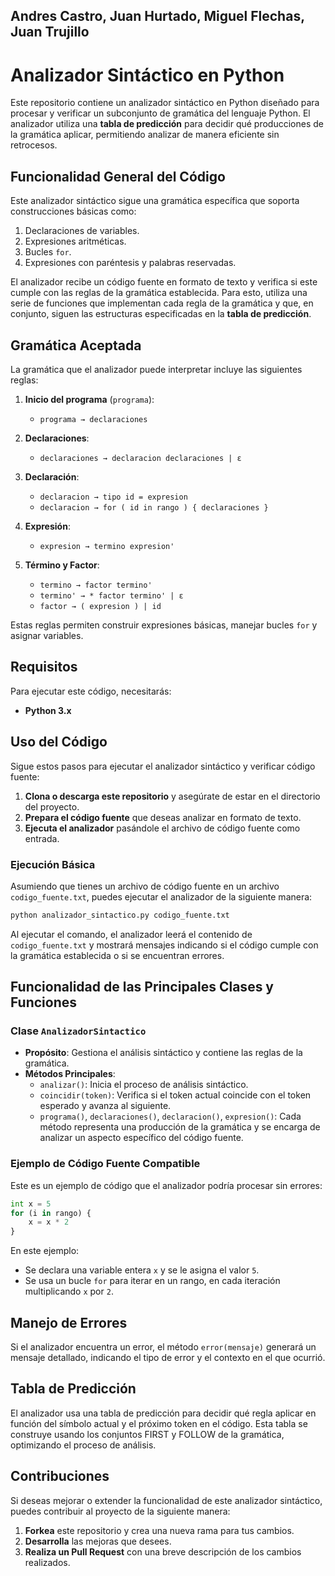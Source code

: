 ## Andres Castro, Juan Hurtado, Miguel Flechas, Juan Trujillo
# Analizador Sintáctico en Python

Este repositorio contiene un analizador sintáctico en Python diseñado para procesar y verificar un subconjunto de gramática del lenguaje Python. El analizador utiliza una **tabla de predicción** para decidir qué producciones de la gramática aplicar, permitiendo analizar de manera eficiente sin retrocesos.

## Funcionalidad General del Código

Este analizador sintáctico sigue una gramática específica que soporta construcciones básicas como:

1. Declaraciones de variables.
2. Expresiones aritméticas.
3. Bucles `for`.
4. Expresiones con paréntesis y palabras reservadas.

El analizador recibe un código fuente en formato de texto y verifica si este cumple con las reglas de la gramática establecida. Para esto, utiliza una serie de funciones que implementan cada regla de la gramática y que, en conjunto, siguen las estructuras especificadas en la **tabla de predicción**.

## Gramática Aceptada

La gramática que el analizador puede interpretar incluye las siguientes reglas:

1. **Inicio del programa** (`programa`):
   - `programa → declaraciones`

2. **Declaraciones**:
   - `declaraciones → declaracion declaraciones | ε`

3. **Declaración**:
   - `declaracion → tipo id = expresion`
   - `declaracion → for ( id in rango ) { declaraciones }`

4. **Expresión**:
   - `expresion → termino expresion'`

5. **Término y Factor**:
   - `termino → factor termino'`
   - `termino' → * factor termino' | ε`
   - `factor → ( expresion ) | id`

Estas reglas permiten construir expresiones básicas, manejar bucles `for` y asignar variables.

## Requisitos

Para ejecutar este código, necesitarás:
- **Python 3.x**

## Uso del Código

Sigue estos pasos para ejecutar el analizador sintáctico y verificar código fuente:

1. **Clona o descarga este repositorio** y asegúrate de estar en el directorio del proyecto.
2. **Prepara el código fuente** que deseas analizar en formato de texto.
3. **Ejecuta el analizador** pasándole el archivo de código fuente como entrada.

### Ejecución Básica

Asumiendo que tienes un archivo de código fuente en un archivo `codigo_fuente.txt`, puedes ejecutar el analizador de la siguiente manera:

```bash
python analizador_sintactico.py codigo_fuente.txt
```

Al ejecutar el comando, el analizador leerá el contenido de `codigo_fuente.txt` y mostrará mensajes indicando si el código cumple con la gramática establecida o si se encuentran errores.

## Funcionalidad de las Principales Clases y Funciones

### Clase `AnalizadorSintactico`
- **Propósito**: Gestiona el análisis sintáctico y contiene las reglas de la gramática.
- **Métodos Principales**:
  - `analizar()`: Inicia el proceso de análisis sintáctico.
  - `coincidir(token)`: Verifica si el token actual coincide con el token esperado y avanza al siguiente.
  - `programa()`, `declaraciones()`, `declaracion()`, `expresion()`: Cada método representa una producción de la gramática y se encarga de analizar un aspecto específico del código fuente.

### Ejemplo de Código Fuente Compatible

Este es un ejemplo de código que el analizador podría procesar sin errores:

```python
int x = 5
for (i in rango) {
    x = x * 2
}
```

En este ejemplo:
- Se declara una variable entera `x` y se le asigna el valor `5`.
- Se usa un bucle `for` para iterar en un rango, en cada iteración multiplicando `x` por `2`.

## Manejo de Errores

Si el analizador encuentra un error, el método `error(mensaje)` generará un mensaje detallado, indicando el tipo de error y el contexto en el que ocurrió.

## Tabla de Predicción

El analizador usa una tabla de predicción para decidir qué regla aplicar en función del símbolo actual y el próximo token en el código. Esta tabla se construye usando los conjuntos FIRST y FOLLOW de la gramática, optimizando el proceso de análisis.

## Contribuciones

Si deseas mejorar o extender la funcionalidad de este analizador sintáctico, puedes contribuir al proyecto de la siguiente manera:

1. **Forkea** este repositorio y crea una nueva rama para tus cambios.
2. **Desarrolla** las mejoras que desees.
3. **Realiza un Pull Request** con una breve descripción de los cambios realizados.
